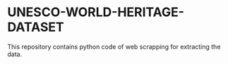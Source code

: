 # UNESCO-WORLD-HERITAGE-DATASET
This repository contains python code of web scrapping for extracting the data.

